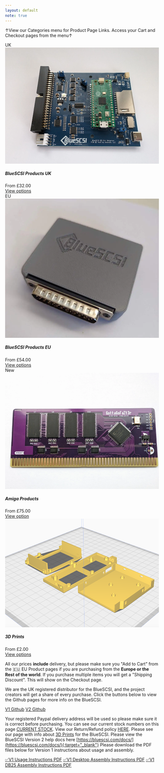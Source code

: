 ```yaml
---
layout: default
note: true
---
```


&#8593;View our Categories menu for Product Page Links. Access your Cart and Checkout pages from the menu&#8593;
<div class="container">
<div class="row">
<!-- Section-->
        <section class="py-5">
            <div class="container px-4 px-lg-5 mt-5">
                <div class="row gx-4 gx-lg-5 row-cols-2 row-cols-md-3 row-cols-xl-4 justify-content-center">
                    <div class="col mb-5">
                        <div class="card h-100">
                            <!-- Sale badge-->
                            <div class="badge bg-dark text-white position-absolute" style="top: 0.5rem; right: 0.5rem">UK</div>
                            <!-- Product image-->
                            <img class="card-img-top" src="assets/img/initiator.webp" alt="scsi copy" />
                            <!-- Product details-->
                            <div class="card-body p-4">
                                <div class="text-center">
                                    <!-- Product name-->
                                    <h5 class="fw-bolder">BlueSCSI Products UK</h5>
                                    <!-- Product price-->
                                    From £32.00
                                </div>
                            </div>
                            <!-- Product actions-->
                            <div class="card-footer p-4 pt-0 border-top-0 bg-transparent">
                                <div class="text-center"><a class="btn btn-outline-dark mt-auto" href="/uk">View options</a></div>
                            </div>
                        </div>
                    </div>
                    <div class="col mb-5">
                        <div class="card h-100">
                            <!-- Sale badge-->
                            <div class="badge bg-dark text-white position-absolute" style="top: 0.5rem; right: 0.5rem">EU</div>
                            <!-- Product image-->
                            <img class="card-img-top" src="assets/img/3dprintdb25mini1.webp" alt="3dprinting" />
                            <!-- Product details-->
                            <div class="card-body p-4">
                                <div class="text-center">
                                    <!-- Product name-->
                                    <h5 class="fw-bolder">BlueSCSI Products EU</h5>
                                    <!-- Product price-->
                                    From £54.00
                                </div>
                            </div>
                            <!-- Product actions-->
                            <div class="card-footer p-4 pt-0 border-top-0 bg-transparent">
                                <div class="text-center"><a class="btn btn-outline-dark mt-auto" href="/eu">View options</a></div>
                            </div>
                        </div>
                    </div>
                    <div class="col mb-5">
                        <div class="card h-100">
                            <!-- Sale badge-->
                            <div class="badge bg-dark text-white position-absolute" style="top: 0.5rem; right: 0.5rem">New</div>
                            <!-- Product image-->
                            <img class="card-img-top" src="assets/img/gottagofazt3r256.webp" alt="ram upgrade" />
                            <!-- Product details-->
                            <div class="card-body p-4">
                                <div class="text-center">
                                    <!-- Product name-->
                                    <h5 class="fw-bolder">Amiga Products</h5>
                                    <!-- Product price-->
                                    From £75.00
                                </div>
                            </div>
                            <!-- Product actions-->
                            <div class="card-footer p-4 pt-0 border-top-0 bg-transparent">
                                <div class="text-center"><a class="btn btn-outline-dark mt-auto" href="/amiga">View option</a></div>
                            </div>
                        </div>
                    </div>
                    <div class="col mb-5">
                        <div class="card h-100">
                            <!-- Product image-->
                            <img class="card-img-top" src="assets/img/3dprint.png" alt="..." />
                            <!-- Product details-->
                            <div class="card-body p-4">
                                <div class="text-center">
                                    <!-- Product name-->
                                    <h5 class="fw-bolder">3D Prints</h5>
                                    <!-- Product price-->
                                    From £2.00
                                </div>
                            </div>
                            <!-- Product actions-->
                            <div class="card-footer p-4 pt-0 border-top-0 bg-transparent">
                                <div class="text-center"><a class="btn btn-outline-dark mt-auto" href="/3dprints">View options</a></div>
                            </div>
                        </div>
                    </div>
</div>
</div>

All our prices <b>include</b> delivery, but please make sure you "Add to Cart" from the 🇪🇺 EU Product pages if you are purchasing from the <b>Europe or the Rest of the world</b>. If you purchase multiple items you will get a "Shipping Discount". This will show on the Checkout page.

We are the UK registered distributor for the BlueSCSI, and the project creators will get a share of every purchase. Click the buttons below to view the Github pages for more info on the BlueSCSI.

<p class="lead text-center">
    <a href="https://github.com/erichelgeson/BlueSCSI" target="_blank" class="btn btn-lg btn-primary">V1 Github</a>&nbsp;<a href="https://github.com/BlueSCSI" target="_blank" class="btn btn-lg btn-primary">V2 Github</a>
</p>
            
Your registered Paypal delivery address will be used so please make sure it is correct before purchasing. You can see our current stock numbers on this page [CURRENT STOCK](/stock). View our Return/Refund policy [HERE](/return). Please see our page with info about [3D Prints](/print) for the BlueSCSI. Please view the BlueSCSI Version 2 help docs here [https://bluescsi.com/docs/](https://bluescsi.com/docs/){:target="_blank"} Please download the PDF files below for Version 1 instructions about usage and assembly.

<a href="/assets/pdfs/BlueSCSI_Instructions.pdf" target="_blank">&#9989;V1 Usage Instructions PDF</a>
<a href="/assets/pdfs/BlueSCSI_assembly.pdf" target="_blank">&#9989;V1 Desktop Assembly Instructions PDF</a>
<a href="/assets/pdfs/BlueSCSI_Assembly_DB25.pdf" target="_blank">&#9989;V1 DB25 Assembly Instructions PDF</a>